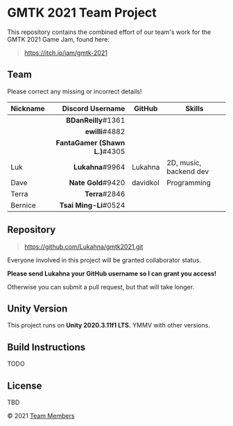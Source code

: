 # GMTK 2021 Team Project

This repository contains the combined effort of our team's work for the
GMTK 2021 Game Jam, found here:

> https://itch.io/jam/gmtk-2021

## Team

Please correct any missing or incorrect details!

| Nickname     | Discord Username               | GitHub        | Skills                     |
| ------------ | ------------------------------:| ------------- | -------------------------- |
|              |            **BDanReilly**#1361 |               |                            |
|              |                **ewilli**#4882 |               |                            |
|              | **FantaGamer (Shawn L.)**#4305 |               |                            |
| Luk          |               **Lukahna**#9964 | Lukahna       | 2D, music, backend dev     |
| Dave         |             **Nate Gold**#9420 | davidkol      | Programming                |
| Terra        |                 **Terra**#2846 |               |                            |
| Bernice      |          **Tsai Ming-Li**#0524 |               |                            |

## Repository

> https://github.com/Lukahna/gmtk2021.git

Everyone involved in this project will be granted collaborator status.

**Please send Lukahna your GitHub username so I can grant you access!**

Otherwise you can submit a pull request, but that will take longer.

## Unity Version

This project runs on **Unity 2020.3.11f1 LTS.** YMMV with other versions.

## Build Instructions

TODO

## License

TBD

&copy; 2021 [Team Members](#Team)
